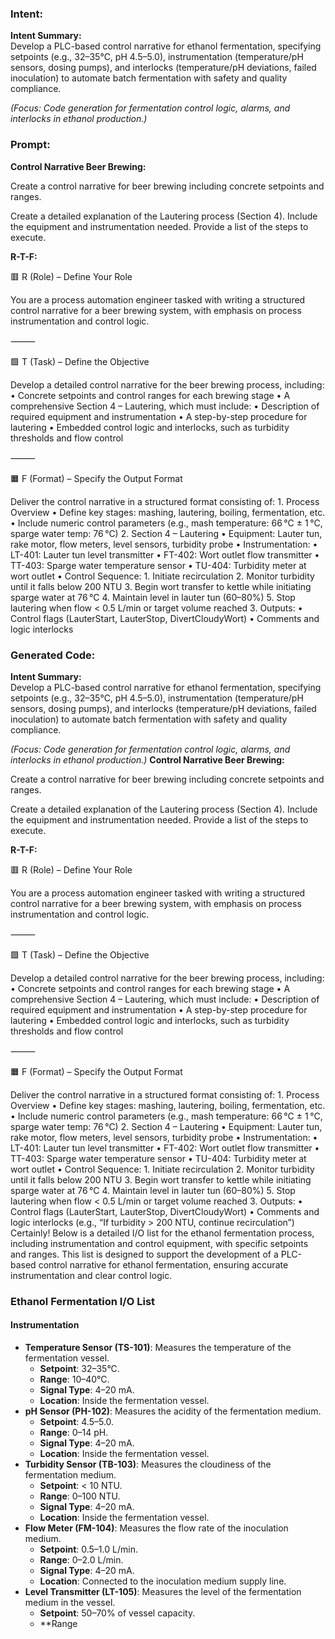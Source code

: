 ### Intent:
**Intent Summary:**  
Develop a PLC-based control narrative for ethanol fermentation, specifying setpoints (e.g., 32–35°C, pH 4.5–5.0), instrumentation (temperature/pH sensors, dosing pumps), and interlocks (temperature/pH deviations, failed inoculation) to automate batch fermentation with safety and quality compliance.  

*(Focus: Code generation for fermentation control logic, alarms, and interlocks in ethanol production.)*

### Prompt:
**Control Narrative Beer Brewing:**

Create a control narrative for beer brewing including concrete setpoints and ranges.

Create a detailed explanation of the Lautering process (Section 4). Include the equipment and instrumentation needed. Provide a list of the steps to execute.

**R-T-F:**

🟥 R (Role) – Define Your Role

You are a process automation engineer tasked with writing a structured control narrative for a beer brewing system, with emphasis on process instrumentation and control logic.

⸻

🟩 T (Task) – Define the Objective

Develop a detailed control narrative for the beer brewing process, including:
	•	Concrete setpoints and control ranges for each brewing stage
	•	A comprehensive Section 4 – Lautering, which must include:
	•	Description of required equipment and instrumentation
	•	A step-by-step procedure for lautering
	•	Embedded control logic and interlocks, such as turbidity thresholds and flow control

⸻

🟧 F (Format) – Specify the Output Format

Deliver the control narrative in a structured format consisting of:
	1.	Process Overview
	•	Define key stages: mashing, lautering, boiling, fermentation, etc.
	•	Include numeric control parameters (e.g., mash temperature: 66 °C ± 1 °C, sparge water temp: 76 °C)
	2.	Section 4 – Lautering
	•	Equipment: Lauter tun, rake motor, flow meters, level sensors, turbidity probe
	•	Instrumentation:
	•	LT-401: Lauter tun level transmitter
	•	FT-402: Wort outlet flow transmitter
	•	TT-403: Sparge water temperature sensor
	•	TU-404: Turbidity meter at wort outlet
	•	Control Sequence:
	1.	Initiate recirculation
	2.	Monitor turbidity until it falls below 200 NTU
	3.	Begin wort transfer to kettle while initiating sparge water at 76 °C
	4.	Maintain level in lauter tun (60–80%)
	5.	Stop lautering when flow < 0.5 L/min or target volume reached
	3.	Outputs:
	•	Control flags (LauterStart, LauterStop, DivertCloudyWort)
	•	Comments and logic interlocks

### Generated Code:
**Intent Summary:**  
Develop a PLC-based control narrative for ethanol fermentation, specifying setpoints (e.g., 32–35°C, pH 4.5–5.0), instrumentation (temperature/pH sensors, dosing pumps), and interlocks (temperature/pH deviations, failed inoculation) to automate batch fermentation with safety and quality compliance.  

*(Focus: Code generation for fermentation control logic, alarms, and interlocks in ethanol production.)*
**Control Narrative Beer Brewing:**

Create a control narrative for beer brewing including concrete setpoints and ranges.

Create a detailed explanation of the Lautering process (Section 4). Include the equipment and instrumentation needed. Provide a list of the steps to execute.

**R-T-F:**

🟥 R (Role) – Define Your Role

You are a process automation engineer tasked with writing a structured control narrative for a beer brewing system, with emphasis on process instrumentation and control logic.

⸻

🟩 T (Task) – Define the Objective

Develop a detailed control narrative for the beer brewing process, including:
	•	Concrete setpoints and control ranges for each brewing stage
	•	A comprehensive Section 4 – Lautering, which must include:
	•	Description of required equipment and instrumentation
	•	A step-by-step procedure for lautering
	•	Embedded control logic and interlocks, such as turbidity thresholds and flow control

⸻

🟧 F (Format) – Specify the Output Format

Deliver the control narrative in a structured format consisting of:
	1.	Process Overview
	•	Define key stages: mashing, lautering, boiling, fermentation, etc.
	•	Include numeric control parameters (e.g., mash temperature: 66 °C ± 1 °C, sparge water temp: 76 °C)
	2.	Section 4 – Lautering
	•	Equipment: Lauter tun, rake motor, flow meters, level sensors, turbidity probe
	•	Instrumentation:
	•	LT-401: Lauter tun level transmitter
	•	FT-402: Wort outlet flow transmitter
	•	TT-403: Sparge water temperature sensor
	•	TU-404: Turbidity meter at wort outlet
	•	Control Sequence:
	1.	Initiate recirculation
	2.	Monitor turbidity until it falls below 200 NTU
	3.	Begin wort transfer to kettle while initiating sparge water at 76 °C
	4.	Maintain level in lauter tun (60–80%)
	5.	Stop lautering when flow < 0.5 L/min or target volume reached
	3.	Outputs:
	•	Control flags (LauterStart, LauterStop, DivertCloudyWort)
	•	Comments and logic interlocks (e.g., “If turbidity > 200 NTU, continue recirculation”)
Certainly! Below is a detailed I/O list for the ethanol fermentation process, including instrumentation and control equipment, with specific setpoints and ranges. This list is designed to support the development of a PLC-based control narrative for ethanol fermentation, ensuring accurate instrumentation and clear control logic.

### Ethanol Fermentation I/O List

#### Instrumentation
- **Temperature Sensor (TS-101)**: Measures the temperature of the fermentation vessel.
  - **Setpoint**: 32–35°C.
  - **Range**: 10–40°C.
  - **Signal Type**: 4–20 mA.
  - **Location**: Inside the fermentation vessel.
- **pH Sensor (PH-102)**: Measures the acidity of the fermentation medium.
  - **Setpoint**: 4.5–5.0.
  - **Range**: 0–14 pH.
  - **Signal Type**: 4–20 mA.
  - **Location**: Inside the fermentation vessel.
- **Turbidity Sensor (TB-103)**: Measures the cloudiness of the fermentation medium.
  - **Setpoint**: < 10 NTU.
  - **Range**: 0–100 NTU.
  - **Signal Type**: 4–20 mA.
  - **Location**: Inside the fermentation vessel.
- **Flow Meter (FM-104)**: Measures the flow rate of the inoculation medium.
  - **Setpoint**: 0.5–1.0 L/min.
  - **Range**: 0–2.0 L/min.
  - **Signal Type**: 4–20 mA.
  - **Location**: Connected to the inoculation medium supply line.
- **Level Transmitter (LT-105)**: Measures the level of the fermentation medium in the vessel.
  - **Setpoint**: 50–70% of vessel capacity.
  - **Range
